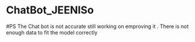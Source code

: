 # ChatBot_JEENISo
#PS 
The Chat bot is not accurate still working on emproving it .
There is not enough data to fit the model correctly
